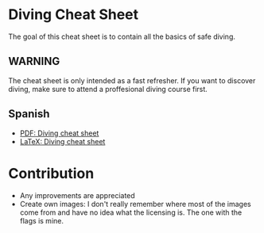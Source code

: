 # Diving Cheat Sheet

The goal of this cheat sheet is to contain all the basics of safe diving.

## WARNING

The cheat sheet is only intended as a fast refresher. If you want to discover diving, make sure to attend a proffesional diving course first. 

## Spanish

- [PDF: Diving cheat sheet](./es/diving_sheet_es.pdf)
- [LaTeX: Diving cheat sheet](./es/diving_sheet_es.tex)

# Contribution

- Any improvements are appreciated
- Create own images: I don't really remember where most of the images come from and have no idea what the licensing is. The one with the flags is mine.